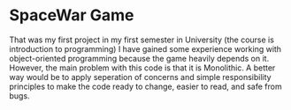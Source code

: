 # SpaceWar Game
That was my first project in my first semester in University (the course is introduction to programming)
I have gained some experience working with object-oriented programming because the game heavily depends on it.
However, the main problem with this code is that it is Monolithic. A better way would be to apply seperation of concerns
and simple responsibility principles to make the code ready to change, easier to read, and safe from bugs.  
